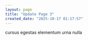 ```yaml
---
layout: page
title: "Update Page 3"
created_date: "2025-10-17 01:17:57"
---
```


cursus egestas elementum urna nulla 
